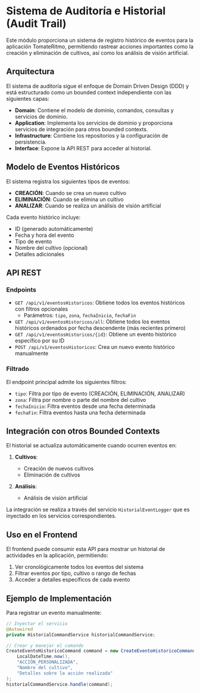 # Sistema de Auditoría e Historial (Audit Trail)

Este módulo proporciona un sistema de registro histórico de eventos para la aplicación TomateRitmo, permitiendo rastrear acciones importantes como la creación y eliminación de cultivos, así como los análisis de visión artificial.

## Arquitectura

El sistema de auditoría sigue el enfoque de Domain Driven Design (DDD) y está estructurado como un bounded context independiente con las siguientes capas:

- **Domain**: Contiene el modelo de dominio, comandos, consultas y servicios de dominio.
- **Application**: Implementa los servicios de dominio y proporciona servicios de integración para otros bounded contexts.
- **Infrastructure**: Contiene los repositorios y la configuración de persistencia.
- **Interface**: Expone la API REST para acceder al historial.

## Modelo de Eventos Históricos

El sistema registra los siguientes tipos de eventos:

- **CREACIÓN**: Cuando se crea un nuevo cultivo
- **ELIMINACIÓN**: Cuando se elimina un cultivo
- **ANALIZAR**: Cuando se realiza un análisis de visión artificial

Cada evento histórico incluye:
- ID (generado automáticamente)
- Fecha y hora del evento
- Tipo de evento
- Nombre del cultivo (opcional)
- Detalles adicionales

## API REST

### Endpoints

- `GET /api/v1/eventosHistoricos`: Obtiene todos los eventos históricos con filtros opcionales
  - Parámetros: `tipo`, `zona`, `fechaInicio`, `fechaFin`
- `GET /api/v1/eventosHistoricos/all`: Obtiene todos los eventos históricos ordenados por fecha descendente (más recientes primero)
- `GET /api/v1/eventosHistoricos/{id}`: Obtiene un evento histórico específico por su ID
- `POST /api/v1/eventosHistoricos`: Crea un nuevo evento histórico manualmente

### Filtrado

El endpoint principal admite los siguientes filtros:
- `tipo`: Filtra por tipo de evento (CREACIÓN, ELIMINACIÓN, ANALIZAR)
- `zona`: Filtra por nombre o parte del nombre del cultivo
- `fechaInicio`: Filtra eventos desde una fecha determinada
- `fechaFin`: Filtra eventos hasta una fecha determinada

## Integración con otros Bounded Contexts

El historial se actualiza automáticamente cuando ocurren eventos en:

1. **Cultivos**: 
   - Creación de nuevos cultivos
   - Eliminación de cultivos

2. **Análisis**:
   - Análisis de visión artificial

La integración se realiza a través del servicio `HistorialEventLogger` que es inyectado en los servicios correspondientes.

## Uso en el Frontend

El frontend puede consumir esta API para mostrar un historial de actividades en la aplicación, permitiendo:

1. Ver cronológicamente todos los eventos del sistema
2. Filtrar eventos por tipo, cultivo o rango de fechas
3. Acceder a detalles específicos de cada evento

## Ejemplo de Implementación

Para registrar un evento manualmente:

```java
// Inyectar el servicio
@Autowired
private HistorialCommandService historialCommandService;

// Crear y manejar el comando
CreateEventoHistoricoCommand command = new CreateEventoHistoricoCommand(
    LocalDateTime.now(),
    "ACCIÓN_PERSONALIZADA",
    "Nombre del cultivo",
    "Detalles sobre la acción realizada"
);
historialCommandService.handle(command);
```

